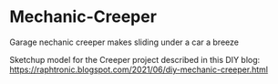 # Mechanic-Creeper
Garage nechanic creeper makes sliding under a car a breeze

Sketchup model for the Creeper project described in this DIY blog: https://raphtronic.blogspot.com/2021/06/diy-mechanic-creeper.html

